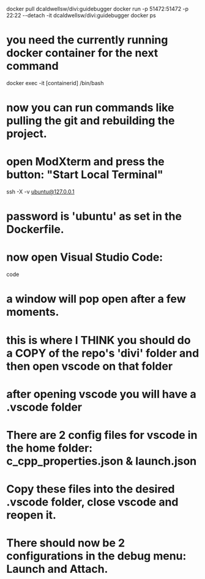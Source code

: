 docker pull dcaldwellsw/divi:guidebugger
docker run -p 51472:51472 -p 22:22 --detach -it dcaldwellsw/divi:guidebugger
docker ps
# you need the currently running docker container for the next command
docker exec -it [containerid] /bin/bash 

# now you can run commands like pulling the git and rebuilding the project.
# open ModXterm and press the button: "Start Local Terminal" 

ssh -X -v ubuntu@127.0.0.1

# password is 'ubuntu' as set in the Dockerfile.
# now open Visual Studio Code:
code

# a window will pop open after a few moments.  
# this is where I THINK you should do a COPY of the repo's 'divi' folder and then open vscode on that folder
# after opening vscode you will have a .vscode folder

# There are 2 config files for vscode in the home folder: c_cpp_properties.json & launch.json
# Copy these files into the desired .vscode folder, close vscode and reopen it.
# There should now be 2 configurations in the debug menu: Launch and Attach.